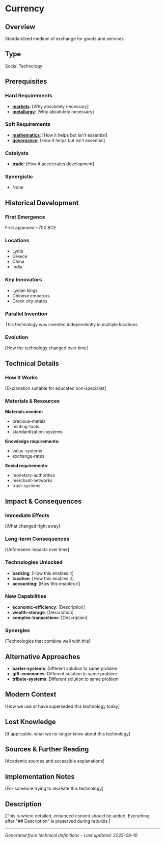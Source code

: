 # Currency

## Overview
Standardized medium of exchange for goods and services

## Type
Social Technology

## Prerequisites

### Hard Requirements
- **[markets](../markets/README.md)**: [Why absolutely necessary]
- **[metallurgy](../metallurgy/README.md)**: [Why absolutely necessary]

### Soft Requirements
- **[mathematics](../mathematics/README.md)**: [How it helps but isn't essential]
- **[governance](../governance/README.md)**: [How it helps but isn't essential]

### Catalysts
- **[trade](../trade/README.md)**: [How it accelerates development]

### Synergistic
- None

## Historical Development

### First Emergence
First appeared ~700 BCE

### Locations
- Lydia
- Greece
- China
- India

### Key Innovators
- Lydian kings
- Chinese emperors
- Greek city-states

### Parallel Invention
This technology was invented independently in multiple locations.

### Evolution
[How the technology changed over time]

## Technical Details

### How It Works
[Explanation suitable for educated non-specialist]

### Materials & Resources
**Materials needed:**
- precious-metals
- minting-tools
- standardization-systems


**Knowledge requirements:**
- value-systems
- exchange-rates


**Social requirements:**
- monetary-authorities
- merchant-networks
- trust-systems

## Impact & Consequences

### Immediate Effects
[What changed right away]

### Long-term Consequences
[Unforeseen impacts over time]

### Technologies Unlocked
- **banking**: [How this enables it]
- **taxation**: [How this enables it]
- **accounting**: [How this enables it]

### New Capabilities
- **economic-efficiency**: [Description]
- **wealth-storage**: [Description]
- **complex-transactions**: [Description]

### Synergies
[Technologies that combine well with this]

## Alternative Approaches
- **barter-systems**: Different solution to same problem
- **gift-economies**: Different solution to same problem
- **tribute-systems**: Different solution to same problem

## Modern Context
[How we use or have superseded this technology today]

## Lost Knowledge
[If applicable, what we no longer know about this technology]

## Sources & Further Reading
[Academic sources and accessible explanations]

## Implementation Notes
[For someone trying to recreate this technology]

## Description











[This is where detailed, enhanced content should be added. Everything after "## Description" is preserved during rebuilds.]

---
*Generated from technical definitions - Last updated: 2025-08-10*
